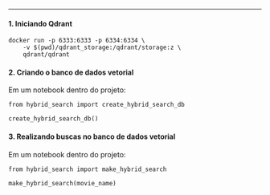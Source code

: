 --------
#### 1. Iniciando Qdrant
```
docker run -p 6333:6333 -p 6334:6334 \
    -v $(pwd)/qdrant_storage:/qdrant/storage:z \
    qdrant/qdrant
```

#### 2. Criando o banco de dados vetorial
Em um notebook dentro do projeto:
```
from hybrid_search import create_hybrid_search_db

create_hybrid_search_db()
```

#### 3. Realizando buscas no banco de dados vetorial
Em um notebook dentro do projeto:
```
from hybrid_search import make_hybrid_search

make_hybrid_search(movie_name)
```


